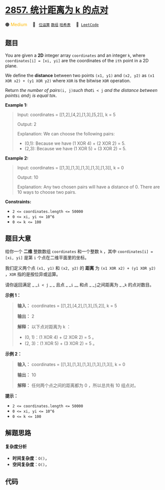 # [2857. 统计距离为 k 的点对](https://leetcode.com/problems/count-pairs-of-points-with-distance-k)

🟠 <font color=#ffb800>Medium</font>&emsp; 🔖&ensp; [`位运算`](/leetcode/outline/tag/bit-manipulation.md) [`数组`](/leetcode/outline/tag/array.md) [`哈希表`](/leetcode/outline/tag/hash-table.md)&emsp; 🔗&ensp;[`LeetCode`](https://leetcode.com/problems/count-pairs-of-points-with-distance-k)


## 题目

You are given a **2D** integer array `coordinates` and an integer `k`, where
`coordinates[i] = [xi, yi]` are the coordinates of the `ith` point in a 2D
plane.

We define the **distance** between two points `(x1, y1)` and `(x2, y2)` as
`(x1 XOR x2) + (y1 XOR y2)` where `XOR` is the bitwise `XOR` operation.

Return _the number of pairs_`(i, j)`_such that_`i < j` _and the distance
between points_`i` _and_`j` _is equal to_`k`.



**Example 1:**

> Input: coordinates = [[1,2],[4,2],[1,3],[5,2]], k = 5
> 
> Output: 2
> 
> Explanation: We can choose the following pairs:
> - (0,1): Because we have (1 XOR 4) + (2 XOR 2) = 5.
> - (2,3): Because we have (1 XOR 5) + (3 XOR 2) = 5.

**Example 2:**

> Input: coordinates = [[1,3],[1,3],[1,3],[1,3],[1,3]], k = 0
> 
> Output: 10
> 
> Explanation: Any two chosen pairs will have a distance of 0. There are 10 ways to choose two pairs.

**Constraints:**

  * `2 <= coordinates.length <= 50000`
  * `0 <= xi, yi <= 10^6`
  * `0 <= k <= 100`


## 题目大意

给你一个 **二维**  整数数组 `coordinates` 和一个整数 `k` ，其中 `coordinates[i] = [xi, yi]` 是第
`i` 个点在二维平面里的坐标。

我们定义两个点 `(x1, y1)` 和 `(x2, y2)` 的 **距离**  为 `(x1 XOR x2) + (y1 XOR y2)` ，`XOR`
指的是按位异或运算。

请你返回满足 _ _`i < j` _ _ 且点 _ _`i` __ 和点 _ _`j`之间距离为 _ _`k` 的点对数目。



**示例 1：**

> 
> 
> 
> 
> 
> **输入：** coordinates = [[1,2],[4,2],[1,3],[5,2]], k = 5
> 
> **输出：** 2
> 
> **解释：** 以下点对距离为 k ：
> - (0, 1)：(1 XOR 4) + (2 XOR 2) = 5 。
> - (2, 3)：(1 XOR 5) + (3 XOR 2) = 5 。
> 
> 

**示例 2：**

> 
> 
> 
> 
> 
> **输入：** coordinates = [[1,3],[1,3],[1,3],[1,3],[1,3]], k = 0
> 
> **输出：** 10
> 
> **解释：** 任何两个点之间的距离都为 0 ，所以总共有 10 组点对。
> 
> 



**提示：**

  * `2 <= coordinates.length <= 50000`
  * `0 <= xi, yi <= 10^6`
  * `0 <= k <= 100`


## 解题思路

#### 复杂度分析

- **时间复杂度**：`O()`，
- **空间复杂度**：`O()`，

## 代码

```javascript

```